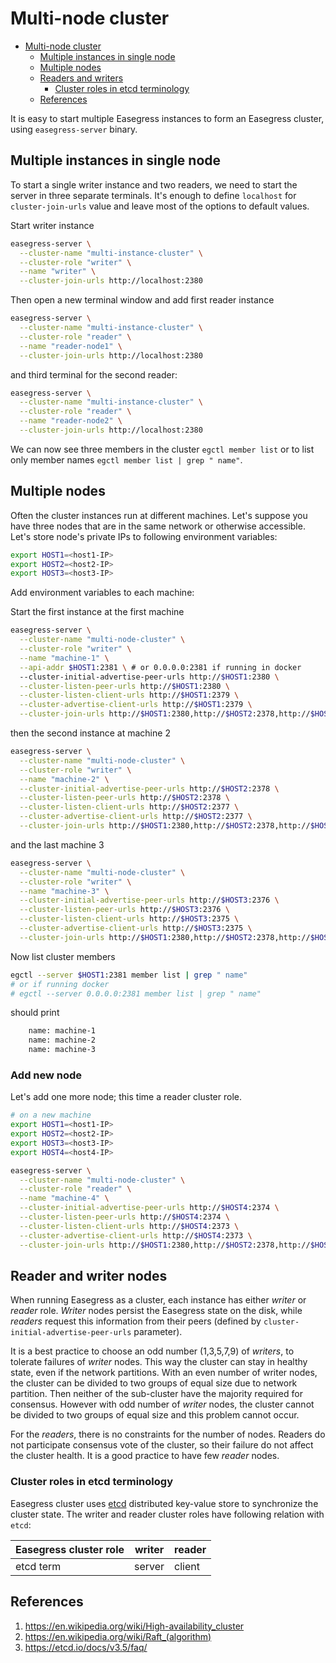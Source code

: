 
# Multi-node cluster

- [Multi-node cluster](#multi-node-cluster)
  - [Multiple instances in single node](#multiple-instances-in-single-node)
  - [Multiple nodes](#multiple-nodes)
  - [Readers and writers](#readers-and-writers)
    - [Cluster roles in etcd terminology](#cluster-roles-in-etcd-terminology)
  - [References](#references)

It is easy to start multiple Easegress instances to form an Easegress cluster, using `easegress-server` binary.

##  Multiple instances in single node

To start a single writer instance and two readers, we need to start the server in three separate terminals. It's enough to define `localhost` for `cluster-join-urls` value and leave most of the options to default values.

Start writer instance
```bash
easegress-server \
  --cluster-name "multi-instance-cluster" \
  --cluster-role "writer" \
  --name "writer" \
  --cluster-join-urls http://localhost:2380
```
Then open a new terminal window and add first reader instance
```bash
easegress-server \
  --cluster-name "multi-instance-cluster" \
  --cluster-role "reader" \
  --name "reader-node1" \
  --cluster-join-urls http://localhost:2380
```
and third terminal for the second reader:
```bash
easegress-server \
  --cluster-name "multi-instance-cluster" \
  --cluster-role "reader" \
  --name "reader-node2" \
  --cluster-join-urls http://localhost:2380
```

We can now see three members in the cluster `egctl member list`
or to list only member names `egctl member list | grep " name"`.

## Multiple nodes
Often the cluster instances run at different machines. Let's suppose you have three nodes that are in the same network or otherwise accessible. Let's store node's private IPs to following environment variables:

```bash
export HOST1=<host1-IP>
export HOST2=<host2-IP>
export HOST3=<host3-IP>
```

Add environment variables to each machine:

Start the first instance at the first machine
```bash
easegress-server \
  --cluster-name "multi-node-cluster" \
  --cluster-role "writer" \
  --name "machine-1" \
  --api-addr $HOST1:2381 \ # or 0.0.0.0:2381 if running in docker
  --cluster-initial-advertise-peer-urls http://$HOST1:2380 \
  --cluster-listen-peer-urls http://$HOST1:2380 \
  --cluster-listen-client-urls http://$HOST1:2379 \
  --cluster-advertise-client-urls http://$HOST1:2379 \
  --cluster-join-urls http://$HOST1:2380,http://$HOST2:2378,http://$HOST3:2376
```
then the second instance at machine 2
```bash
easegress-server \
  --cluster-name "multi-node-cluster" \
  --cluster-role "writer" \
  --name "machine-2" \
  --cluster-initial-advertise-peer-urls http://$HOST2:2378 \
  --cluster-listen-peer-urls http://$HOST2:2378 \
  --cluster-listen-client-urls http://$HOST2:2377 \
  --cluster-advertise-client-urls http://$HOST2:2377 \
  --cluster-join-urls http://$HOST1:2380,http://$HOST2:2378,http://$HOST3:2376
```
and the last machine 3
```bash
easegress-server \
  --cluster-name "multi-node-cluster" \
  --cluster-role "writer" \
  --name "machine-3" \
  --cluster-initial-advertise-peer-urls http://$HOST3:2376 \
  --cluster-listen-peer-urls http://$HOST3:2376 \
  --cluster-listen-client-urls http://$HOST3:2375 \
  --cluster-advertise-client-urls http://$HOST3:2375 \
  --cluster-join-urls http://$HOST1:2380,http://$HOST2:2378,http://$HOST3:2376
```

Now list cluster members
```bash
egctl --server $HOST1:2381 member list | grep " name"
# or if running docker
# egctl --server 0.0.0.0:2381 member list | grep " name"
```
should print 
```bash
    name: machine-1
    name: machine-2
    name: machine-3
```

###  Add new node

Let's add one more node; this time a reader cluster role.

```bash
# on a new machine
export HOST1=<host1-IP>
export HOST2=<host2-IP>
export HOST3=<host3-IP>
export HOST4=<host4-IP>

easegress-server \
  --cluster-name "multi-node-cluster" \
  --cluster-role "reader" \
  --name "machine-4" \
  --cluster-initial-advertise-peer-urls http://$HOST4:2374 \
  --cluster-listen-peer-urls http://$HOST4:2374 \
  --cluster-listen-client-urls http://$HOST4:2373 \
  --cluster-advertise-client-urls http://$HOST4:2373 \
  --cluster-join-urls http://$HOST1:2380,http://$HOST2:2378,http://$HOST3:2376,http://$HOST4:2374
```


##  Reader and writer nodes

When running Easegress as a cluster, each instance has either *writer* or *reader* role. *Writer* nodes persist the Easegress state on the disk, while *readers* request this information from their peers (defined by `cluster-initial-advertise-peer-urls` parameter).

It is a best practice to choose an odd number (1,3,5,7,9) of *writers*, to tolerate failures of *writer* nodes. This way the cluster can stay in healthy state, even if the network partitions. With an even number of writer nodes, the cluster can be divided to two groups of equal size due to network partition. Then neither of the sub-cluster have the majority required for consensus. However with odd number of *writer* nodes, the cluster cannot be divided to two groups of equal size and this problem cannot occur.

For the *readers*, there is no constraints for the number of nodes. Readers do not participate consensus vote of the cluster, so their failure do not affect the cluster health. It is a good practice to have few *reader* nodes.

### Cluster roles in etcd terminology

Easegress cluster uses [etcd](https://etcd.io) distributed key-value store to synchronize the cluster state. The writer and reader cluster roles have following relation with `etcd`:


| Easegress cluster role   | writer   | reader   |
|-----|-----|-----|
| etcd term | server | client |


## References

1. https://en.wikipedia.org/wiki/High-availability_cluster
2. https://en.wikipedia.org/wiki/Raft_(algorithm)
3. https://etcd.io/docs/v3.5/faq/
